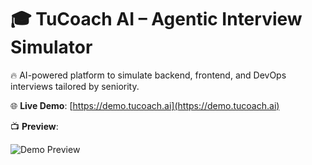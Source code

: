 # 🎓 TuCoach AI – Agentic Interview Simulator

🔥 AI-powered platform to simulate backend, frontend, and DevOps interviews tailored by seniority.

🌐 **Live Demo**: [https://demo.tucoach.ai](https://demo.tucoach.ai)

📺 **Preview**:

![Demo Preview](./demo-preview.gif)
